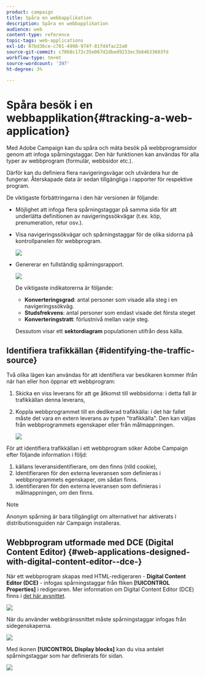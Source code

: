 ```yaml
---
product: campaign
title: Spåra en webbapplikation
description: Spåra en webbapplikation
audience: web
content-type: reference
topic-tags: web-applications
exl-id: 07bd36ce-c701-4998-974f-81fd4fac22a0
source-git-commit: c7068c172c35e067d2dbed9233ec3b84633603fd
workflow-type: tm+mt
source-wordcount: '397'
ht-degree: 3%

---
```


# Spåra besök i en webbapplikation{#tracking-a-web-application}

Med Adobe Campaign kan du spåra och mäta besök på webbprogramsidor genom att infoga spårningstaggar. Den här funktionen kan användas för alla typer av webbprogram (formulär, webbsidor etc.).

Därför kan du definiera flera navigeringsvägar och utvärdera hur de fungerar. Återskapade data är sedan tillgängliga i rapporter för respektive program.

De viktigaste förbättringarna i den här versionen är följande:

* Möjlighet att infoga flera spårningstaggar på samma sida för att underlätta definitionen av navigeringssökvägar (t.ex. köp, prenumeration, retur osv.).
* Visa navigeringssökvägar och spårningstaggar för de olika sidorna på kontrollpanelen för webbprogram.

   ![](assets/trackers_1.png)

* Genererar en fullständig spårningsrapport.

   ![](assets/trackers_5.png)

   De viktigaste indikatorerna är följande:

   * **Konverteringsgrad**: antal personer som visade alla steg i en navigeringssökväg.
   * **Studsfrekvens**: antal personer som endast visade det första steget
   * **Konverteringstratt**: förlustnivå mellan varje steg.

   Dessutom visar ett **sektordiagram** populationen utifrån dess källa.

## Identifiera trafikkällan {#identifying-the-traffic-source}

Två olika lägen kan användas för att identifiera var besökaren kommer ifrån när han eller hon öppnar ett webbprogram:

1. Skicka en viss leverans för att ge åtkomst till webbsidorna: i detta fall är trafikkällan denna leverans,
1. Koppla webbprogrammet till en dedikerad trafikkälla: i det här fallet måste det vara en extern leverans av typen &quot;trafikkälla&quot;. Den kan väljas från webbprogrammets egenskaper eller från målmappningen.

   ![](assets/trackers_6.png)

För att identifiera trafikkällan i ett webbprogram söker Adobe Campaign efter följande information i följd:

1. källans leveransidentifierare, om den finns (nlId cookie),
1. Identifieraren för den externa leveransen som definieras i webbprogrammets egenskaper, om sådan finns.
1. identifieraren för den externa leveransen som definieras i målmappningen, om den finns.

>[!NOTE]
>
>Anonym spårning är bara tillgängligt om alternativet har aktiverats i distributionsguiden när Campaign installeras.

## Webbprogram utformade med DCE (Digital Content Editor) {#web-applications-designed-with-digital-content-editor--dce-}

När ett webbprogram skapas med HTML-redigeraren - **Digital Content Editor (DCE)** - infogas spårningstaggar från fliken **[!UICONTROL Properties]** i redigeraren. Mer information om Digital Content Editor (DCE) finns i [det här avsnittet](about-campaign-html-editor.md).

![](assets/trackers_2.png)

När du använder webbgränssnittet måste spårningstaggar infogas från sidegenskaperna.

![](assets/trackers_3.png)

Med ikonen **[!UICONTROL Display blocks]** kan du visa antalet spårningstaggar som har definierats för sidan.

![](assets/trackers_4.png)
